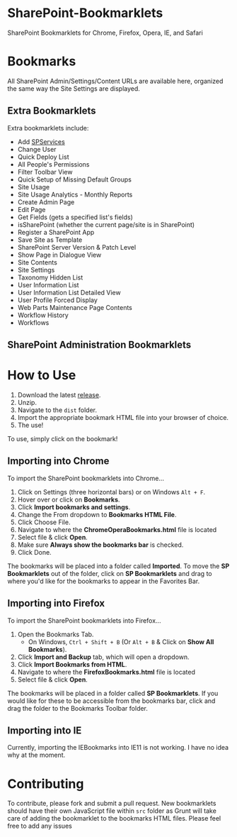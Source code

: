 SharePoint-Bookmarklets
=======================

SharePoint Bookmarklets for Chrome, Firefox, Opera, IE, and Safari

# Bookmarks

All SharePoint Admin/Settings/Content URLs are available here, organized the same way the Site Settings are displayed. 

## Extra Bookmarklets

Extra bookmarklets include:
* Add [SPServices](http://spservices.codeplex.com/)
* Change User
* Quick Deploy List
* All People's Permissions
* Filter Toolbar View
* Quick Setup of Missing Default Groups
* Site Usage
* Site Usage Analytics - Monthly Reports
* Create Admin Page
* Edit Page
* Get Fields (gets a specified list's fields)
* isSharePoint (whether the current page/site is in SharePoint)
* Register a SharePoint App
* Save Site as Template
* SharePoint Server Version & Patch Level
* Show Page in Dialogue View
* Site Contents
* Site Settings
* Taxonomy Hidden List
* User Information List
* User Information List Detailed View
* User Profile Forced Display
* Web Parts Maintenance Page Contents
* Workflow History
* Workflows

## SharePoint Administration Bookmarklets

# How to Use

1. Download the latest [release](https://github.com/wpsmith/SharePoint-Bookmarklets/releases).
1. Unzip.
1. Navigate to the `dist` folder.
1. Import the appropriate bookmark HTML file into your browser of choice.
1. The use!

To use, simply click on the bookmark!

## Importing into Chrome
To import the SharePoint bookmarklets into Chrome...
1. Click on Settings (three horizontal bars) or on Windows `Alt + F`.
1. Hover over or click on **Bookmarks**.
1. Click **Import bookmarks and settings**.
1. Change the From dropdown to **Bookmarks HTML File**.
1. Click Choose File.
1. Navigate to where the **ChromeOperaBookmarks.html** file is located
1. Select file & click **Open**.
1. Make sure **Always show the bookmarks bar** is checked.
1. Click Done.

The bookmarks will be placed into a folder called **Imported**. To move the **SP Bookmarklets** out of the folder, click on **SP Bookmarklets** and drag to where you'd like for the bookmarks to appear in the Favorites Bar.

## Importing into Firefox
To import the SharePoint bookmarklets into Firefox...
1. Open the Bookmarks Tab.
    * On Windows, `Ctrl + Shift + B` (Or `Alt + B` & Click on **Show All Bookmarks**).
1. Click **Import and Backup** tab, which will open a dropdown.
1. Click **Import Bookmarks from HTML**.
1. Navigate to where the **FirefoxBookmarks.html** file is located
1. Select file & click **Open**.

The bookmarks will be placed in a folder called **SP Bookmarklets**. If you would like for these to be accessible from the bookmarks bar, click and drag the folder to the Bookmarks Toolbar folder.

## Importing into IE
Currently, importing the IEBookmarks into IE11 is not working. I have no idea why at the moment.

# Contributing

To contribute, please fork and submit a pull request. New bookmarklets should have their own JavaScript file within `src` folder as Grunt will take care of adding the bookmarklet to the bookmarks HTML files. Please feel free to add any issues
